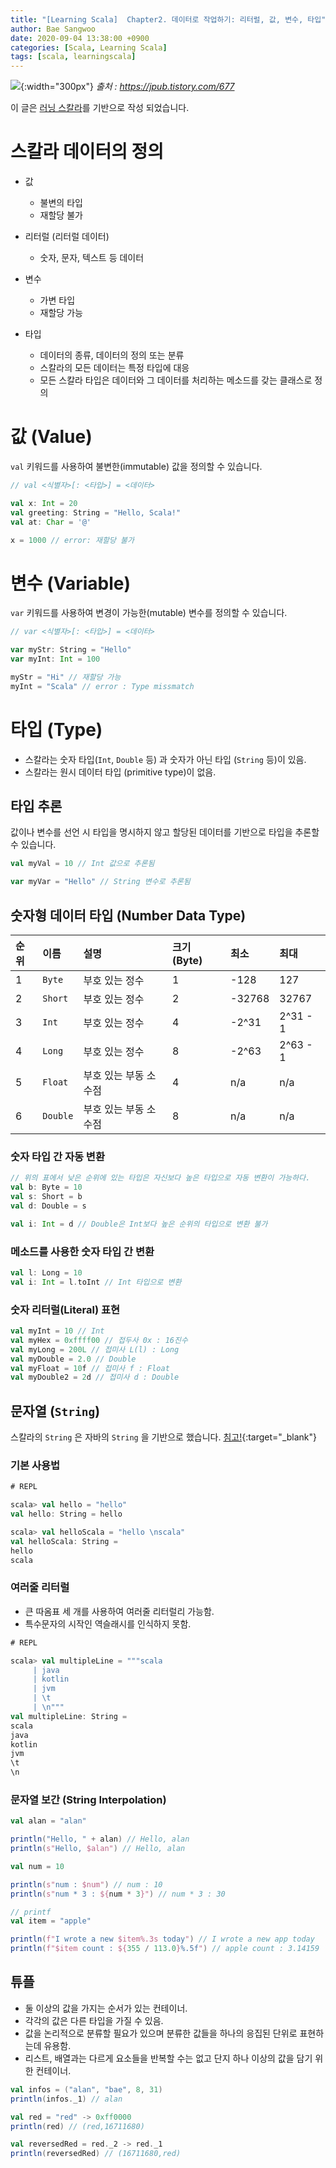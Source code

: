 ```yaml
---
title: "[Learning Scala]  Chapter2. 데이터로 작업하기: 리터럴, 값, 변수, 타입"
author: Bae Sangwoo
date: 2020-09-04 13:38:00 +0900
categories: [Scala, Learning Scala]
tags: [scala, learningscala]
---
```


![](https://t1.daumcdn.net/cfile/tistory/27742D3D58F710DA32){:width="300px"}
*출처 : https://jpub.tistory.com/677*

이 글은 [러닝 스칼라](https://jpub.tistory.com/677)를 기반으로 작성 되었습니다.


# 스칼라 데이터의 정의

- 값
    - 불변의 타입
    - 재할당 불가

- 리터럴 (리터럴 데이터)
    - 숫자, 문자, 텍스트 등 데이터

- 변수
    - 가변 타입
    - 재할당 가능

- 타입
    - 데이터의 종류, 데이터의 정의 또는 분류
    - 스칼라의 모든 데이터는 특정 타입에 대응
    - 모든 스칼라 타입은 데이터와 그 데이터를 처리하는 메소드를 갖는 클래스로 정의


# 값 (Value)

`val` 키워드를 사용하여 불변한(immutable) 값을 정의할 수 있습니다.

```scala
// val <식별자>[: <타입>] = <데이터>

val x: Int = 20
val greeting: String = "Hello, Scala!"
val at: Char = '@'

x = 1000 // error: 재할당 불가
```


# 변수 (Variable)

`var` 키워드를 사용하여 변경이 가능한(mutable) 변수를 정의할 수 있습니다.

```scala
// var <식별자>[: <타입>] = <데이터>

var myStr: String = "Hello"
var myInt: Int = 100

myStr = "Hi" // 재할당 가능
myInt = "Scala" // error : Type missmatch
```


# 타입 (Type)

- 스칼라는 숫자 타입(`Int`, `Double` 등) 과 숫자가 아닌 타입 (`String` 등)이 있음.
- 스칼라는 원시 데이터 타입 (primitive type)이 없음.

## 타입 추론

값이나 변수를 선언 시 타입을 명시하지 않고 할당된 데이터를 기반으로 타입을 추론할 수 있습니다.

```scala
val myVal = 10 // Int 값으로 추론됨

var myVar = "Hello" // String 변수로 추론됨
```

## 숫자형 데이터 타입 (Number Data Type)

|순위 |이름 |설명 |크기 (Byte)  |최소 |최대|
|:---|:---|:---|:---|:---|:---|
|1	|`Byte`	|부호 있는 정수	|1	|-128	|127|
|2	|`Short`	|부호 있는 정수	|2	|-32768	|32767|
|3	|`Int`	|부호 있는 정수	|4	|-2^31	|2^31 - 1|
|4	|`Long`	|부호 있는 정수	|8	|-2^63	|2^63 - 1|
|5	|`Float`	|부호 있는 부동 소수점	|4	|n/a	|n/a|
|6	|`Double`	|부호 있는 부동 소수점	|8	|n/a	|n/a|

### 숫자 타입 간 자동 변환

```scala
// 위의 표에서 낮은 순위에 있는 타입은 자신보다 높은 타입으로 자동 변환이 가능하다. 
val b: Byte = 10
val s: Short = b 
val d: Double = s 

val i: Int = d // Double은 Int보다 높은 순위의 타입으로 변환 불가
```

### 메소드를 사용한 숫자 타입 간 변환

```scala
val l: Long = 10
val i: Int = l.toInt // Int 타입으로 변환
```

### 숫자 리터럴(Literal) 표현

```scala
val myInt = 10 // Int
val myHex = 0xffff00 // 접두사 0x : 16진수
val myLong = 200L // 접미사 L(l) : Long
val myDouble = 2.0 // Double
val myFloat = 10f // 접미사 f : Float
val myDouble2 = 2d // 접미사 d : Double
```


## 문자열 (`String`)

스칼라의 `String` 은 자바의 `String` 을 기반으로 했습니다. [침고!](https://github.com/scala/scala/blob/2.13.x/src/library/scala/Predef.scala#L147){:target="_blank"}

### 기본 사용법

```scala
# REPL

scala> val hello = "hello"
val hello: String = hello

scala> val helloScala = "hello \nscala"
val helloScala: String =
hello
scala
```

### 여러줄 리터럴

- 큰 따옴표 세 개를 사용하여 여러줄 리터럴리 가능함.
- 특수문자의 시작인 역슬래시를 인식하지 못함.

```scala
# REPL

scala> val multipleLine = """scala
     | java
     | kotlin
     | jvm
     | \t
     | \n"""
val multipleLine: String =
scala
java
kotlin
jvm
\t
\n
```

### 문자열 보간 (String Interpolation)

```scala
val alan = "alan"

println("Hello, " + alan) // Hello, alan
println(s"Hello, $alan") // Hello, alan

val num = 10

println(s"num : $num") // num : 10
println(s"num * 3 : ${num * 3}") // num * 3 : 30

// printf
val item = "apple"

println(f"I wrote a new $item%.3s today") // I wrote a new app today
println(f"$item count : ${355 / 113.0}%.5f") // apple count : 3.14159
```

## 튜플

- 둘 이상의 값을 가지는 순서가 있는 컨테이너.
- 각각의 값은 다른 타입을 가질 수 있음.
- 값을 논리적으로 분류할 필요가 있으며 분류한 값들을 하나의 응집된 단위로 표현하는데 유용함.
- 리스트, 배열과는 다르게 요소들을 반복할 수는 없고 단지 하나 이상의 값을 담기 위한 컨테이너.

```scala
val infos = ("alan", "bae", 8, 31)
println(infos._1) // alan

val red = "red" -> 0xff0000
println(red) // (red,16711680)

val reversedRed = red._2 -> red._1
println(reversedRed) // (16711680,red)
```
